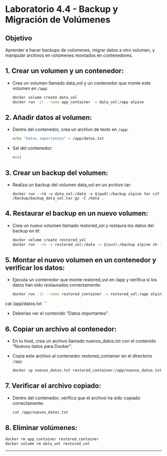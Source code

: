 # Laboratorio 4.4 - Backup y Migración de Volúmenes

## Objetivo
Aprender a hacer backups de volúmenes, migrar datos a otro volumen, y manipular archivos en volúmenes montados en contenedores.



## 1. Crear un volumen y un contenedor:

- Crea un volumen llamado data_vol y un contenedor que monte este volumen en `/app`:

    ```bash
    docker volume create data_vol
    docker run -it --name app_container -v data_vol:/app alpine
    ```

## 2. Añadir datos al volumen:

- Dentro del contenedor, crea un archivo de texto en `/app`:

    ```bash
    echo "Datos importantes" > /app/datos.txt
    ```
- Sal del contenedor:
    ```bash
    exit
    ```



## 3. Crear un backup del volumen:

- Realiza un backup del volumen data_vol en un archivo tar:

    ```
    docker run --rm -v data_vol:/data -v $(pwd):/backup alpine tar czf /backup/backup_data_vol.tar.gz -C /data .
    ```

## 4. Restaurar el backup en un nuevo volumen:

- Crea un nuevo volumen llamado restored_vol y restaura los datos del backup en él:

    ```bash
    docker volume create restored_vol
    docker run --rm -v restored_vol:/data -v $(pwd):/backup alpine sh -c "tar xzf /backup/backup_data_vol.tar.gz -C /data"
    ```

## 5. Montar el nuevo volumen en un contenedor y verificar los datos:

- Ejecuta un contenedor que monte restored_vol en /app y verifica si los datos han sido restaurados correctamente:

    ```bash
    docker run -it --name restored_container -v restored_vol:/app alpine
cat /app/datos.txt
    ```
- Deberías ver el contenido "Datos importantes".

## 6. Copiar un archivo al contenedor:

- En tu host, crea un archivo llamado nuevos_datos.txt con el contenido "Nuevos datos para Docker".

- Copia este archivo al contenedor restored_container en el directorio `/app`:

    ```bash
    docker cp nuevos_datos.txt restored_container:/app/nuevos_datos.txt

    ```

## 7. Verificar el archivo copiado:

- Dentro del contenedor, verifica que el archivo ha sido copiado correctamente:

    ```bash
    cat /app/nuevos_datos.txt
    ```

## 8. Eliminar volúmenes:

```bash
docker rm app_container restored_container
docker volume rm data_vol restored_vol
```
--------